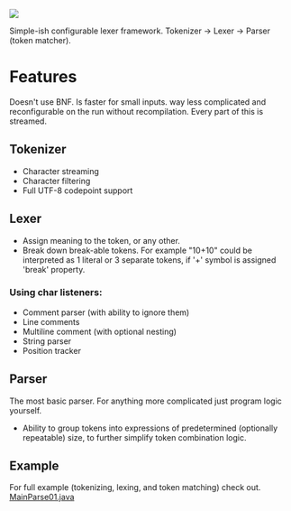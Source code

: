 

[![](https://jitpack.io/v/laim0nas100/ConfigurableLexer.svg)](https://jitpack.io/#laim0nas100/ConfigurableLexer)

Simple-ish configurable lexer framework. Tokenizer -> Lexer -> Parser (token matcher).

# Features
Doesn't use BNF. Is faster for small inputs. way less complicated and reconfigurable on the run without recompilation.
Every part of this is streamed.
## Tokenizer
- Character streaming
- Character filtering
- Full UTF-8 codepoint support
## Lexer
- Assign meaning to the token, or any other.
- Break down break-able tokens. For example "10+10" could be interpreted as 1 literal or 3 separate tokens, if '+' symbol is assigned 'break' property.
### Using char listeners:
- Comment parser (with ability to ignore them)
- Line comments
- Multiline comment (with optional nesting)
- String parser
- Position tracker

## Parser
The most basic parser. For anything more complicated just program logic yourself.
- Ability to group tokens into expressions of predetermined (optionally repeatable) size, to further simplify token combination logic.
## Example
For full example (tokenizing, lexing, and token matching) check out.
[MainParse01.java ](https://github.com/laim0nas100/ConfigurableLexer/blob/master/src/test/java/test/MAINParse01.java) 